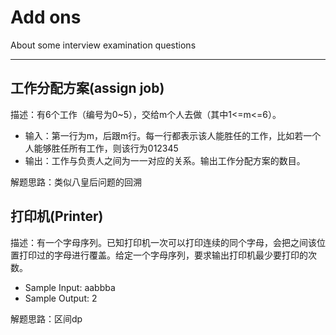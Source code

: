 # Add ons

About some interview examination questions

---
## 工作分配方案(assign job)
描述：有6个工作（编号为0~5），交给m个人去做（其中1<=m<=6）。
* 输入：第一行为m，后跟m行。每一行都表示该人能胜任的工作，比如若一个人能够胜任所有工作，则该行为012345
* 输出：工作与负责人之间为一一对应的关系。输出工作分配方案的数目。

解题思路：类似八皇后问题的回溯

## 打印机(Printer)
描述：有一个字母序列。已知打印机一次可以打印连续的同个字母，会把之间该位置打印过的字母进行覆盖。给定一个字母序列，要求输出打印机最少要打印的次数。
* Sample Input: aabbba
* Sample Output: 2

解题思路：区间dp